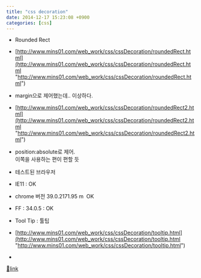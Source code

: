 ```yaml
---
title: "css decoration"
date: 2014-12-17 15:23:08 +0900
categories: [css]
---
```




- Rounded Rect
- [http://www.mins01.com/web_work/css/cssDecoration/roundedRect.html](http://www.mins01.com/web_work/css/cssDecoration/roundedRect.html "http://www.mins01.com/web_work/css/cssDecoration/roundedRect.html")
- margin으로 제어했는데.. 이상하다.

- [http://www.mins01.com/web_work/css/cssDecoration/roundedRect2.html](http://www.mins01.com/web_work/css/cssDecoration/roundedRect2.html "http://www.mins01.com/web_work/css/cssDecoration/roundedRect2.html")
- position:absolute로 제어.  
이쪽을 사용하는 편이 편할 듯
- 테스트된 브라우저
- IE11 : OK
- chrome 버전 39.0.2171.95 m  OK
- FF : 34.0.5 : OK



- Tool Tip : 툴팁
- [http://www.mins01.com/web_work/css/cssDecoration/tooltip.html](http://www.mins01.com/web_work/css/cssDecoration/tooltip.html "http://www.mins01.com/web_work/css/cssDecoration/tooltip.html")
-   








[🔗link](http://www.mins01.com/mh/tech/read/912)